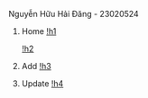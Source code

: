 Nguyễn Hữu Hải Đăng - 23020524

1. Home
   [!h1](https://raw.githubusercontent.com/danqNg0911/PTUDDN/main/img/week1/home1.png)
   
   [!h2](https://raw.githubusercontent.com/danqNg0911/PTUDDN/main/img/week1/home2.png)

2. Add
   [!h3](https://raw.githubusercontent.com/danqNg0911/PTUDDN/main/img/week1/add.png)

3. Update
   [!h4](https://raw.githubusercontent.com/danqNg0911/PTUDDN/main/img/week1/update.png)
